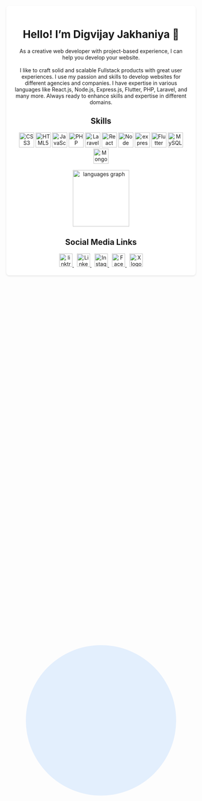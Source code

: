 
<div class="background-circle" style="position: absolute;top: 50%;left: 50%;transform: translate(-50%, -50%);background-color: rgba(0, 123, 255, 0.1);width: 400px;height: 400px;border-radius: 50%;z-index: -1;animation: float 5s infinite alternate;"></div>

<div align="center" class="container" style="max-width: 800px;margin: 50px auto;padding: 20px;background-color: #fff;border-radius: 8px;box-shadow: 0 2px 4px rgba(0, 0, 0, 0.1);position: relative;overflow: hidden;">
    <h1>Hello! I’m Digvijay Jakhaniya 👋</h1>

<p align="center">As a creative web developer with project-based experience, I can help you develop your website.<br><br>I like to craft solid and scalable Fullstack products with great user experiences. I use my passion and skills to develop websites for different agencies and companies. I have expertise in various languages like React.js, Node.js, Express.js, Flutter, PHP, Laravel, and many more. Always ready to enhance skills and expertise in different domains.</p>

<h2 align="center">Skills</h2>

<div align="center">
    <img src="https://cdn.simpleicons.org/css3/1572B6" height="40" alt="CSS3 logo">
    <img src="https://cdn.jsdelivr.net/gh/devicons/devicon/icons/html5/html5-original.svg" height="40" alt="HTML5 logo">
    <img src="https://cdn.jsdelivr.net/gh/devicons/devicon/icons/javascript/javascript-original.svg" height="40" alt="JavaScript logo">
    <img src="https://cdn.simpleicons.org/php/777BB4" height="40" alt="PHP logo">
    <img src="https://cdn.simpleicons.org/laravel" height="40" alt="Laravel logo">
    <img src="https://cdn.jsdelivr.net/gh/devicons/devicon/icons/react/react-original.svg" height="40" alt="React logo">
    <img src="https://cdn.simpleicons.org/nodedotjs/5FA04E" height="40" alt="Node logo">
    <img src="https://cdn.simpleicons.org/express/000000/ffffff" height="40" alt="express logo">
    <img src="https://cdn.simpleicons.org/flutter/02569B" height="40" alt="Flutter logo">
    <img src="https://cdn.simpleicons.org/mysql/4479A1" height="40" alt="MySQL logo">
    <img src="https://cdn.simpleicons.org/mongodb/47A248" height="40" alt="MongoDB logo">
</div>  
<br>
<div align="center">
  <img src="https://github-readme-stats.vercel.app/api/top-langs?username=DigvijayJakhaniya&locale=en&hide_title=false&layout=compact&card_width=320&langs_count=5&theme=dracula&hide_border=false&order=2" height="150" alt="languages graph"  />
</div>

<h2 align='center'>Social Media Links</h2>
<div align='center'>
    <a href="https://linktr.ee/digvijay.jakhaniya" target="_blank">
        <img src="https://cdn.simpleicons.org/linktree" height="35" alt="linktree logo"/>
    </a>&nbsp;
    <a href="https://www.linkedin.com/in/digvijayjakhaniya/" target="_blank">
        <img src="https://cdn.simpleicons.org/Linkedin" height="35" alt="Linkedin logo"  />
    </a>  &nbsp;
    <a href="https://www.instagram.com/digvijay.jakhaniya/" target="_blank">
        <img src="https://cdn.simpleicons.org/instagram" height="35" alt="Instagram logo"  />
    </a>  &nbsp;
    <a  href="https://www.facebook.com/digvijay.jakhaniyaaa" target="_blank">
        <img src="https://cdn.simpleicons.org/facebook" height="35" alt="Facebook logo"  />
    </a>   &nbsp;
    <a href="https://twitter.com/Digvijay__02" target="_blank">
        <img src="https://cdn.simpleicons.org/X/1DA1F2" height="35" alt="X logo" />
    </a>
</div>
</div>
